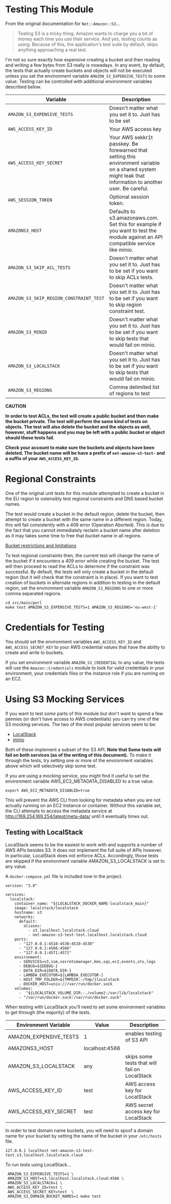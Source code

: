 # Testing This Module

From the original documentation for `Net::Amazon::S3`...

>Testing S3 is a tricky thing. Amazon wants to charge you a bit of
money each time you use their service. And yes, testing counts as
using. Because of this, the application's test suite by default, skips anything
approaching a real test.

I'm not so sure exactly how expensive creating a bucket and then
reading and writing a few bytes from S3 really is nowadays. In any
event, by default, the tests that actually create buckets and objects
will not be executed unless you set the environment variable
`AMAZON_S3_EXPENSIVE_TESTS` to some value. Testing can be controlled
with additional environment variables described below.

| Variable | Description |
| -------- | ----------- |
| `AMAZON_S3_EXPENSIVE_TESTS` | Doesn't matter what you set it to. Just has to be set |
| `AWS_ACCESS_KEY_ID` | Your AWS access key |
| `AWS_ACCESS_KEY_SECRET` | Your AWS sekkr1t passkey. Be forewarned that setting this environment variable on a shared system might leak that information to another user. Be careful. |
| `AWS_SESSION_TOKEN` |  Optional session token. |
| `AMAZONS3_HOST` | Defaults to s3.amazonaws.com.  Set this for example if you want to test the module against an API compatible service like minio. |
| `AMAZON_S3_SKIP_ACL_TESTS` |  Doesn't matter what you set it to. Just has to be set if you want to skip ACLs tests. |
| `AMAZON_S3_SKIP_REGION_CONSTRAINT_TEST` |  Doesn't matter what you set it to. Just has to be set if you want to skip region constraint test. |
| `AMAZON_S3_MINIO` | Doesn't matter what you set it to. Just has to be set if you want to skip tests that would fail on minio. |
| `AMAZON_S3_LOCALSTACK` | Doesn't matter what you set it to. Just has to be set if you want to skip tests that would fail on minio. |
| `AMAZON_S3_REGIONS` | Comma delimited list of regions to test |

__CAUTION__

__In order to test ACLs, the test will create a public bucket and then
make the bucket private. The test will perform the same kind of tests
on objects. The test will also delete the bucket and the objects as
well, however, stuff happens and you may be left with a public bucket
or object should these tests fail.__

__Check your account to make sure the buckets and objects have been
deleted. The bucket name will be have a prefix of
`net-amazon-s3-test-` and a suffix of your `AWS_ACCESS_KEY_ID`.__

# Regional Constraints

One of the original unit tests for this module attempted to create a
bucket in the EU region to ostensibly test regional constraints and
DNS based bucket names.

The test would create a bucket in the default region, delete the
bucket, then attempt to create a bucket with the same name in a
different region.  Today, this will fail consistently with a 409 error
(Operation Aborted).  This is due to the fact that you cannot
immediately reclaim a bucket name after deletion as it may takes some
time to free that bucket name in all regions.

[Bucket restrictions and limitations](https://docs.aws.amazon.com/AmazonS3/latest/userguide/BucketRestrictions.html)

To test regional constraints then, the current test will change the
name of the bucket if it encounters a 409 error while creating the
bucket.  The test will then proceed to read the ACLs to determine if
the constraint was successful. By default, the tests will only create
a bucket in the default region (but it will check that the constraint is
in place). If you want to test creation of buckets in alternate
regions in addition to testing in the default region, set the
environment variable `AMAZON_S3_REGIONS` to one or more comma
separated regions.

```
cd src/main/perl
make test AMAZON_S3_EXPENSIVE_TESTS=1 AMAZON_S3_REGIONS='eu-west-1'
```

# Credentials for Testing

You should set the environment variables `AWS_ACCESS_KEY_ID` and
`AWS_ACCESS_SECRET_KEY` to your AWS credential values that have the
ability to create and write to buckets.

If you set environment variable `AMAZON_S3_CREDENTIAL` to any value,
the tests will use the `Amazon::Credentials` module to look for valid
credentials in your environment, your credentials files or the
instance role if you are running on an EC2.

# Using S3 Mocking Services

If you want to test *some* parts of this module but don't want to
spend a few pennies (or don't have access to AWS credentials) you can
try one of the S3 mocking services.  The two of the most popular services
seem to be:

* [LocalStack](https://localstack.io)
* [minio](https://min.io)

Both of these implement a subset of the S3 API. __Note that Some tests will fail
on both services (as of the writing of this document).__ To make it
through the tests, try setting one or more of the environment
variables above which will selectively skip some test.

If you are using a mocking service, you might find it useful to set
the environment variable AWS_EC2_METADATA_DISABLED to a true value.

```
export AWS_EC2_METADATA_DISABLED=true
```

This will prevent the AWS CLI from looking for metadata when you are
not actually running on an EC2 instance or container.  Without this
variable set, the CLI attempts to access the metadata service at
http://169.254.169.254/latest/meta-data/ until it eventually times out.

## Testing with LocalStack

LocalStack seems to be the easiest to work with and supports a number
of AWS APIs besides S3. It does not implement the full suite of APIs
however. In particular, LocalStack does not enforce ACLs. Accordingly,
those tests are skipped if the environment variable AMAZON_S3_LOCALSTACK
is set to any value.

A `docker-compose.yml` file is included now in the
project.

```
version: "3.8"

services:
  localstack:
    container_name: "${LOCALSTACK_DOCKER_NAME-localstack_main}"
    image: localstack/localstack
    hostname: s3
    networks:
      default:
        aliases:
          - s3.localhost.localstack.cloud
          - net-amazon-s3-test-test.localhost.localstack.cloud
    ports:
      - "127.0.0.1:4510-4530:4510-4530"
      - "127.0.0.1:4566:4566"
      - "127.0.0.1:4571:4571"
    environment:
      - SERVICES=s3,ssm,secretsmanager,kms,sqs,ec2,events,sts,logs
      - DEBUG=${DEBUG-}
      - DATA_DIR=${DATA_DIR-}
      - LAMBDA_EXECUTOR=${LAMBDA_EXECUTOR-}
      - HOST_TMP_FOLDER=${TMPDIR:-/tmp/}localstack
      - DOCKER_HOST=unix:///var/run/docker.sock
    volumes:
      -  "${LOCALSTACK_VOLUME_DIR:-./volume}:/var/lib/localstack"
      - "/var/run/docker.sock:/var/run/docker.sock"
```

When testing with LocalStack you'll need to set some environment
variables to get through (the majority) of the tests.

Environment Variable | Value | Description
-------------------- | ----- | ----------- 
AMAZON_EXPENSIVE_TESTS | 1 | enables testing of S3 API
AMAZONS3_HOST | localhost:4566
AMAZON_S3_LOCALSTACK | any | skips some tests that will fail on LocalStack
AWS_ACCESS_KEY_ID | test | AWS access key for LocalStack
AWS_ACCESS_KEY_SECRET | test | AWS secret access key for LocalStack

In order to test domain name buckets, you will need to spoof a domain
name for your bucket by setting the name of the bucket in your
`/etc/hosts` file.

```
127.0.0.1 localhost net-amazon-s3-test-test.s3.localhost.localstack.cloud
```

To run tests using LocalStack...

```
 AMAZON_S3_EXPENSIVE_TESTS=1 \
 AMAZON_S3_HOST=s3.localhost.localstack.cloud:4566 \
 AMAZON_S3_LOCALSTACK=1 \
 AWS_ACCESS_KEY_ID=test \
 AWS_ACCESS_SECRET_KEY=test  \
 AMAZON_S3_DOMAIN_BUCKET_NAMES=1 make test
```

